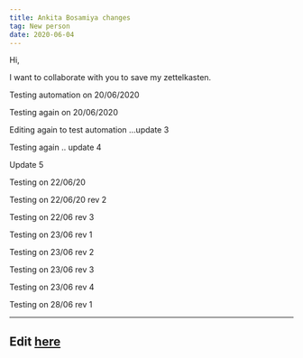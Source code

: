 ```yaml
---
title: Ankita Bosamiya changes
tag: New person
date: 2020-06-04
---
```


Hi,

I want to collaborate with you to save my zettelkasten.

Testing automation on 20/06/2020

Testing again on 20/06/2020

Editing again to test automation ...update 3

Testing again .. update 4

Update 5

Testing on 22/06/20

Testing on 22/06/20 rev 2

Testing on 22/06 rev 3

Testing on 23/06 rev 1

Testing on 23/06 rev 2

Testing on 23/06 rev 3

Testing on 23/06 rev 4

Testing on 28/06 rev 1

---
Edit [here](https://github.com/ankitadhandha/zettelkasten/edit/master/6hbkilml4.md)
---
